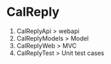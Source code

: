 CalReply
========

1. CalReplyApi > webapi
2. CalReplyModels > Model
3. CalReplyWeb > MVC
4. CalReplyTest > Unit test cases

